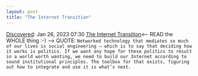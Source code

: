```yaml
---
layout: post
title: "The Internet Transition"
---
```

[Discovered](http://rolandtanglao.com/2020/07/29/p1-blogthis-checkvist-list-links-to-blog/): Jan 26, 2023 07:30 [The Internet Transition](https://berjon.com/internet-transition/)<-- READ the WHOLE thing :-) --> QUOTE: `Networked technology that mediates so much of our lives is social engineering — which is to say that deciding how it works is politics. If we want any hope for these politics to result in a world worth wanting, we need to build our Internet according to sound institutional principles. The toolbox for that exists, figuring out how to integrate and use it is what’s next.`
